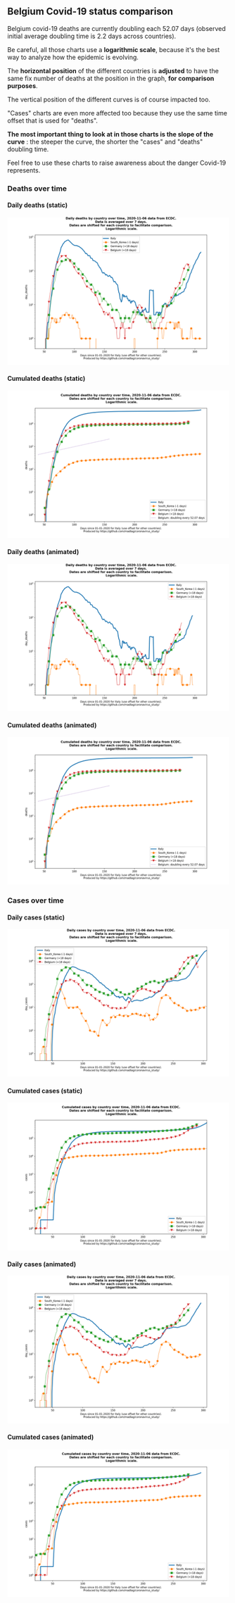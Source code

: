 ## Belgium Covid-19 status comparison 

Belgium covid-19 deaths are currently doubling each 52.07 days (observed initial average doubling time is 2.2 days across countries).



Be careful, all those charts use a **logarithmic scale**, because it's the best way to analyze how the epidemic is evolving.
 
The **horizontal position** of the different countries is **adjusted** to have the same fix number of deaths at the position in the graph, **for comparison purposes**.

The vertical position of the different curves is of course impacted too.

"Cases" charts are even more affected too because they use the same time offset that is used for "deaths".

**The most important thing to look at in those charts is the slope of the curve** : the steeper the curve, the shorter the "cases" and "deaths" doubling time.

Feel free to use these charts to raise awareness about the danger Covid-19 represents. 


 
### Deaths over time
 
#### Daily deaths (static)
![Belgium covid-19 daily deaths static chart](https://raw.githubusercontent.com/madlag/coronavirus_study/master/notebooks/graphs/2020-11-06/countries/Belgium/2020-11-06_Belgium_day_deaths.png "Belgium covid-19 day_deaths static chart")   
 
#### Cumulated deaths (static)
![Belgium covid-19 cumulated deaths static chart](https://raw.githubusercontent.com/madlag/coronavirus_study/master/notebooks/graphs/2020-11-06/countries/Belgium/2020-11-06_Belgium_deaths.png "Belgium covid-19 deaths static chart")   
 
#### Daily deaths (animated)
![Belgium covid-19 daily deaths animated chart](https://raw.githubusercontent.com/madlag/coronavirus_study/master/notebooks/graphs/2020-11-06/countries/Belgium/2020-11-06_Belgium_day_deaths.gif "Belgium covid-19 day_deaths animated chart")   
 
#### Cumulated deaths (animated)
![Belgium covid-19 cumulated deaths animated chart](https://raw.githubusercontent.com/madlag/coronavirus_study/master/notebooks/graphs/2020-11-06/countries/Belgium/2020-11-06_Belgium_deaths.gif "Belgium covid-19 deaths animated chart")   

 
### Cases over time
 
#### Daily cases (static)
![Belgium covid-19 daily cases static chart](https://raw.githubusercontent.com/madlag/coronavirus_study/master/notebooks/graphs/2020-11-06/countries/Belgium/2020-11-06_Belgium_day_cases.png "Belgium covid-19 day_cases static chart")   
 
#### Cumulated cases (static)
![Belgium covid-19 cumulated cases static chart](https://raw.githubusercontent.com/madlag/coronavirus_study/master/notebooks/graphs/2020-11-06/countries/Belgium/2020-11-06_Belgium_cases.png "Belgium covid-19 cases static chart")   
 
#### Daily cases (animated)
![Belgium covid-19 daily cases animated chart](https://raw.githubusercontent.com/madlag/coronavirus_study/master/notebooks/graphs/2020-11-06/countries/Belgium/2020-11-06_Belgium_day_cases.gif "Belgium covid-19 day_cases animated chart")   
 
#### Cumulated cases (animated)
![Belgium covid-19 cumulated cases animated chart](https://raw.githubusercontent.com/madlag/coronavirus_study/master/notebooks/graphs/2020-11-06/countries/Belgium/2020-11-06_Belgium_cases.gif "Belgium covid-19 cases animated chart")   


